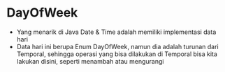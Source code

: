 # DayOfWeek

- Yang menarik di Java Date & Time adalah memiliki implementasi data hari
- Data hari ini berupa Enum DayOfWeek, namun dia adalah turunan dari Temporal, sehingga operasi yang bisa dilakukan di Temporal bisa kita lakukan disini, seperti menambah atau mengurangi